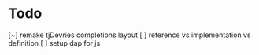 # Todo

[~] remake tjDevries completions layout
[ ] reference vs implementation vs definition
[ ] setup dap for js
